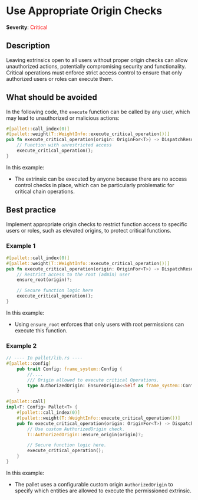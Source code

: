 # Use Appropriate Origin Checks

**Severity**: <span style="color:red;">Critical</span>

## Description

Leaving extrinsics open to all users without proper origin checks can allow unauthorized actions, potentially compromising security and functionality. Critical operations must enforce strict access control to ensure that only authorized users or roles can execute them.

## What should be avoided

In the following code, the `execute` function can be called by any user, which may lead to unauthorized or malicious actions:

```rust
#[pallet::call_index(0)]
#[pallet::weight(T::WeightInfo::execute_critical_operation())]
pub fn execute_critical_operation(origin: OriginFor<T>) -> DispatchResult {
    // Function with unrestricted access
    execute_critical_operation();
}
```

In this example:

- The extrinsic can be executed by anyone because there are no access control checks in place, which can be particularly problematic for critical chain operations.

## Best practice

Implement appropriate origin checks to restrict function access to specific users or roles, such as elevated origins, to protect critical functions.

### Example 1

```rust
#[pallet::call_index(0)]
#[pallet::weight(T::WeightInfo::execute_critical_operation())]
pub fn execute_critical_operation(origin: OriginFor<T>) -> DispatchResult {
    // Restrict access to the root (admin) user
    ensure_root(origin)?;

    // Secure function logic here
    execute_critical_operation();
}
```

In this example:

- Using `ensure_root` enforces that only users with root permissions can execute this function.

### Example 2

```rust
// ---- In pallet/lib.rs ----
#[pallet::config]
	pub trait Config: frame_system::Config {
        //....
        /// Origin allowed to execute critical Operations.
		type AuthorizedOrigin: EnsureOrigin<<Self as frame_system::Config>::RuntimeOrigin>;
    }

#[pallet::call]
impl<T: Config> Pallet<T> {
    #[pallet::call_index(0)]
    #[pallet::weight(T::WeightInfo::execute_critical_operation())]
    pub fn execute_critical_operation(origin: OriginFor<T>) -> DispatchResult {
        // Use custom AuthorizedOrigin check.
        T::AuthorizedOrigin::ensure_origin(origin)?;

        // Secure function logic here.
        execute_critical_operation();
    }
}
```

In this example:

- The pallet uses a configurable custom origin `AuthorizedOrigin` to specify which entities are allowed to execute the permissioned extrinsic.

